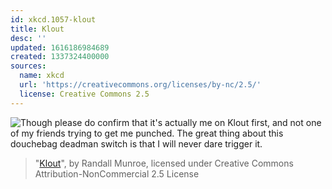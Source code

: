 ```yaml
---
id: xkcd.1057-klout
title: Klout
desc: ''
updated: 1616186984689
created: 1337324400000
sources:
  name: xkcd
  url: 'https://creativecommons.org/licenses/by-nc/2.5/'
  license: Creative Commons 2.5
---
```

![Though please do confirm that it's actually *me* on Klout first, and not one of my friends trying to get me punched. The great thing about this douchebag deadman switch is that I will never dare trigger it.](https://imgs.xkcd.com/comics/klout.png)
> "[Klout](https://xkcd.com/1057/)", by Randall Munroe, licensed under Creative Commons Attribution-NonCommercial 2.5 License
